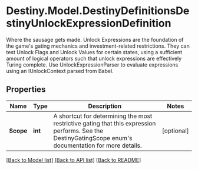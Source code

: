# Destiny.Model.DestinyDefinitionsDestinyUnlockExpressionDefinition
Where the sausage gets made. Unlock Expressions are the foundation of the game's gating mechanics and investment-related restrictions. They can test Unlock Flags and Unlock Values for certain states, using a sufficient amount of logical operators such that unlock expressions are effectively Turing complete.  Use UnlockExpressionParser to evaluate expressions using an IUnlockContext parsed from Babel.

## Properties

Name | Type | Description | Notes
------------ | ------------- | ------------- | -------------
**Scope** | **int** | A shortcut for determining the most restrictive gating that this expression performs. See the DestinyGatingScope enum&#39;s documentation for more details. | [optional] 

[[Back to Model list]](../README.md#documentation-for-models) [[Back to API list]](../README.md#documentation-for-api-endpoints) [[Back to README]](../README.md)

